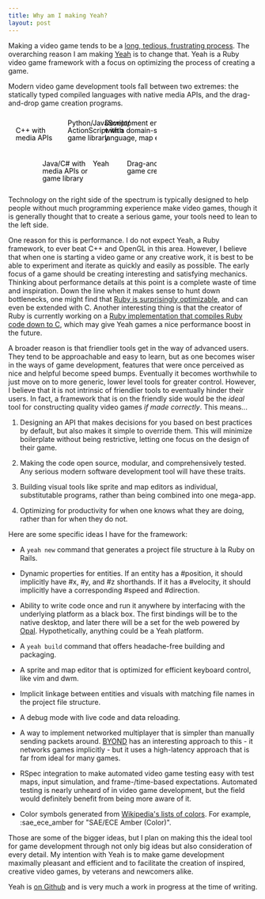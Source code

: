 ```yaml
---
title: Why am I making Yeah?
layout: post
---
```

Making a video game tends to be a [long, tedious, frustrating process][igtm]. The overarching reason I am making [Yeah][yeah] is to change that. Yeah is a Ruby video game framework with a focus on optimizing the process of creating a game.

Modern video game development tools fall between two extremes: the statically typed compiled languages with native media APIs, and the drag-and-drop game creation programs.

<svg id="game-tools-spectrum">
  // horizontal line
  <line x1="5%" x2="95%" y1="50%" y2="50%" />
  // left arrow head
  <line x1="5%" x2="7.5%" y1="50%" y2="55%" />
  <line x1="5%" x2="7.5%" y1="50%" y2="45%" />
  // right arrow head
  <line x1="95%" x2="92.5%" y1="50%" y2="55%" />
  <line x1="95%" x2="92.5%" y1="50%" y2="45%" />
  // ticks
  <line x1="10%" x2="10%" y1="52.5%" y2="40%" />
  <line x1="30%" x2="30%" y1="60%" y2="47.5%" />
  <line class="major"x1="50%" x2="50%" y1="55%" y2="40%" />
  <line class="hilite" x1="60%" x2="60%" y1="60%" y2="46%" />
  <line x1="70%" x2="70%" y1="52.5%" y2="40%" />
  <line x1="90%" x2="90%" y1="60%" y2="47.5%" />
  // labels
  <text x="5%" y="25%">C++ with <tspan x="5%" y="35%">media APIs</tspan></text>
  <text x="23%" y="70%">Java/C# with <tspan x="23%" y="80%">media APIs or</tspan> <tspan x="23%" y="90%">game library</text>
  <text x="40%" y="15%">Python/JavaScript/<tspan x="40%" y="25%">ActionScript with</tspan> <tspan x="40%" y="35%">game library</tspan></text>
  <text class="hilite-text" x="57%" y="70%">Yeah</text>
  <text x="65%" y="15%">Development environments <tspan x="65%" y="25%">with a domain-specific</tspan> <tspan x="65%" y="35%">language, map editor...</tspan></text>
  <text x="80%" y="70%">Drag-and-drop <tspan x="80%" y="80%">game creators</tspan></text>
</svg>

Technology on the right side of the spectrum is typically designed to help people without much programming experience make video games, though it is generally thought that to create a serious game, your tools need to lean to the left side.

One reason for this is performance. I do not expect Yeah, a Ruby framework, to ever beat C++ and OpenGL in this area. However, I believe that when one is starting a video game or any creative work, it is best to be able to experiment and iterate as quickly and easily as possible. The early focus of a game should be creating interesting and satisfying mechanics. Thinking about performance details at this point is a complete waste of time and inspiration. Down the line when it makes sense to hunt down bottlenecks, one might find that [Ruby is surprisingly optimizable][rbopt], and can even be extended with C. Another interesting thing is that the creator of Ruby is currently working on a [Ruby implementation that compiles Ruby code down to C][mruby], which may give Yeah games a nice performance boost in the future.

A broader reason is that friendlier tools get in the way of advanced users. They tend to be approachable and easy to learn, but as one becomes wiser in the ways of game development, features that were once perceived as nice and helpful become speed bumps. Eventually it becomes worthwhile to just move on to more generic, lower level tools for greater control. However, I believe that it is not intrinsic of friendlier tools to eventually hinder their users. In fact, a framework that is on the friendly side would be the *ideal* tool for constructing quality video games *if made correctly*. This means...

1. Designing an API that makes decisions for you based on best practices by default, but also makes it simple to override them. This will minimize boilerplate without being restrictive, letting one focus on the design of their game.

2. Making the code open source, modular, and comprehensively tested. Any serious modern software development tool will have these traits.

3. Building visual tools like sprite and map editors as individual, substitutable programs, rather than being combined into one mega-app.

4. Optimizing for productivity for when one knows what they are doing, rather than for when they do not.

Here are some specific ideas I have for the framework:

* A `yeah new` command that generates a project file structure à la Ruby on Rails.

* Dynamic properties for entities. If an entity has a #position, it should implicitly have #x, #y, and #z shorthands. If it has a #velocity, it should implicitly have a corresponding #speed and #direction.

* Ability to write code once and run it anywhere by interfacing with the underlying platform as a black box. The first bindings will be to the native desktop, and later there will be a set for the web powered by [Opal][opal]. Hypothetically, anything could be a Yeah platform.

* A `yeah build` command that offers headache-free building and packaging.

* A sprite and map editor that is optimized for efficient keyboard control, like vim and dwm.

* Implicit linkage between entities and visuals with matching file names in the project file structure.

* A debug mode with live code and data reloading.

* A way to implement networked multiplayer that is simpler than manually sending packets around. [BYOND][byond] has an interesting approach to this - it networks games implicitly - but it uses a high-latency approach that is far from ideal for many games.

* RSpec integration to make automated video game testing easy with test maps, input simulation, and frame-/time-based expectations. Automated testing is nearly unheard of in video game development, but the field would definitely benefit from being more aware of it.

* Color symbols generated from [Wikipedia's lists of colors][wikicol]. For example, :sae_ece_amber for "SAE/ECE Amber (Color)".

Those are some of the bigger ideas, but I plan on making this the ideal tool for game development through not only big ideas but also consideration of every detail. My intention with Yeah is to make game development maximally pleasant and efficient and to facilitate the creation of inspired, creative video games, by veterans and newcomers alike.

Yeah is [on Github][yeah] and is very much a work in progress at the time of writing.

[igtm]: http://www.thunderboltgames.com/feature/burden-of-digital-dreams
[yeah]: https://github.com/skofo/yeah
[rbopt]: http://www.adit.io/posts/2013-03-04-How-I-Made-My-Ruby-Project-10x-Faster.html
[mruby]: https://github.com/mruby/mruby
[opal]: http://opalrb.org
[byond]: http://www.byond.com
[wikicol]: https://en.wikipedia.org/wiki/List_of_colors:_A%E2%80%93F
